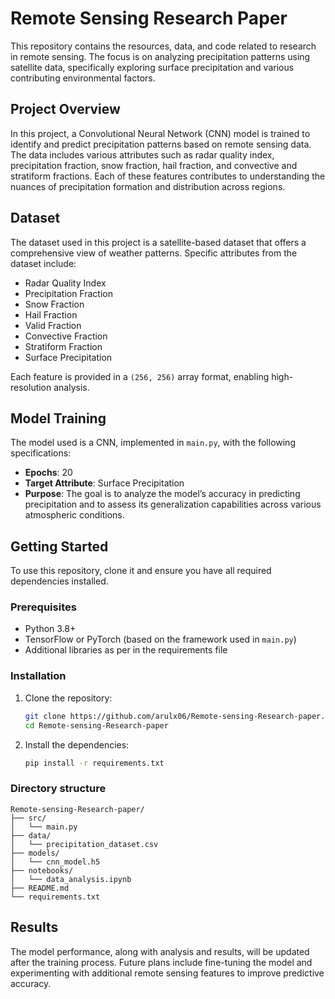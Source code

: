 
# Remote Sensing Research Paper

This repository contains the resources, data, and code related to research in remote sensing. The focus is on analyzing precipitation patterns using satellite data, specifically exploring surface precipitation and various contributing environmental factors.

## Project Overview

In this project, a Convolutional Neural Network (CNN) model is trained to identify and predict precipitation patterns based on remote sensing data. The data includes various attributes such as radar quality index, precipitation fraction, snow fraction, hail fraction, and convective and stratiform fractions. Each of these features contributes to understanding the nuances of precipitation formation and distribution across regions.

## Dataset

The dataset used in this project is a satellite-based dataset that offers a comprehensive view of weather patterns. Specific attributes from the dataset include:
- Radar Quality Index
- Precipitation Fraction
- Snow Fraction
- Hail Fraction
- Valid Fraction
- Convective Fraction
- Stratiform Fraction
- Surface Precipitation

Each feature is provided in a `(256, 256)` array format, enabling high-resolution analysis.

## Model Training

The model used is a CNN, implemented in `main.py`, with the following specifications:
- **Epochs**: 20
- **Target Attribute**: Surface Precipitation
- **Purpose**: The goal is to analyze the model’s accuracy in predicting precipitation and to assess its generalization capabilities across various atmospheric conditions.

## Getting Started

To use this repository, clone it and ensure you have all required dependencies installed.

### Prerequisites

- Python 3.8+
- TensorFlow or PyTorch (based on the framework used in `main.py`)
- Additional libraries as per in the requirements file

### Installation

1. Clone the repository:
   ```bash
   git clone https://github.com/arulx06/Remote-sensing-Research-paper.git
   cd Remote-sensing-Research-paper
   ```

2. Install the dependencies:
   ```bash
   pip install -r requirements.txt
   ```

### Directory structure
```
Remote-sensing-Research-paper/
├── src/
│   └── main.py
├── data/
│   └── precipitation_dataset.csv
├── models/
│   └── cnn_model.h5
├── notebooks/
│   └── data_analysis.ipynb
├── README.md
└── requirements.txt

```
## Results

The model performance, along with analysis and results, will be updated after the training process. Future plans include fine-tuning the model and experimenting with additional remote sensing features to improve predictive accuracy.
